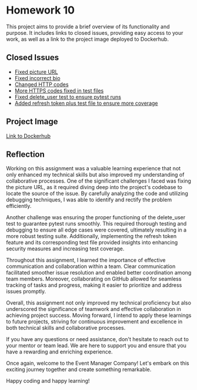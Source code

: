 # Homework 10

This project aims to provide a brief overview of its functionality and purpose. It includes links to closed issues, providing easy access to your work, as well as a link to the project image deployed to Dockerhub.

## Closed Issues
- [Fixed picture URL](https://github.com/dp787/event_manager/issues/2)
- [Fixed incorrect bio](https://github.com/dp787/event_manager/issues/4)
- [Changed HTTP codes](https://github.com/dp787/event_manager/issues/6)
- [More HTTPS codes fixed in test files](https://github.com/dp787/event_manager/issues/8)
- [Fixed delete_user test to ensure pytest runs](https://github.com/dp787/event_manager/issues/10)
- [Added refresh token plus test file to ensure more coverage](https://github.com/dp787/event_manager/issues/12)

## Project Image
[Link to Dockerhub](https://hub.docker.com/repository/docker/dp787/event_manager/general)

## Reflection

Working on this assignment was a valuable learning experience that not only enhanced my technical skills but also improved my understanding of collaborative processes. One of the significant challenges I faced was fixing the picture URL, as it required diving deep into the project's codebase to locate the source of the issue. By carefully analyzing the code and utilizing debugging techniques, I was able to identify and rectify the problem efficiently.

Another challenge was ensuring the proper functioning of the delete_user test to guarantee pytest runs smoothly. This required thorough testing and debugging to ensure all edge cases were covered, ultimately resulting in a more robust testing suite. Additionally, implementing the refresh token feature and its corresponding test file provided insights into enhancing security measures and increasing test coverage.

Throughout this assignment, I learned the importance of effective communication and collaboration within a team. Clear communication facilitated smoother issue resolution and enabled better coordination among team members. Moreover, collaborating on GitHub allowed for seamless tracking of tasks and progress, making it easier to prioritize and address issues promptly.

Overall, this assignment not only improved my technical proficiency but also underscored the significance of teamwork and effective collaboration in achieving project success. Moving forward, I intend to apply these learnings to future projects, striving for continuous improvement and excellence in both technical skills and collaborative processes.


If you have any questions or need assistance, don't hesitate to reach out to your mentor or team lead. We are here to support you and ensure that you have a rewarding and enriching experience.

Once again, welcome to the Event Manager Company! Let's embark on this exciting journey together and create something remarkable.

Happy coding and happy learning!
